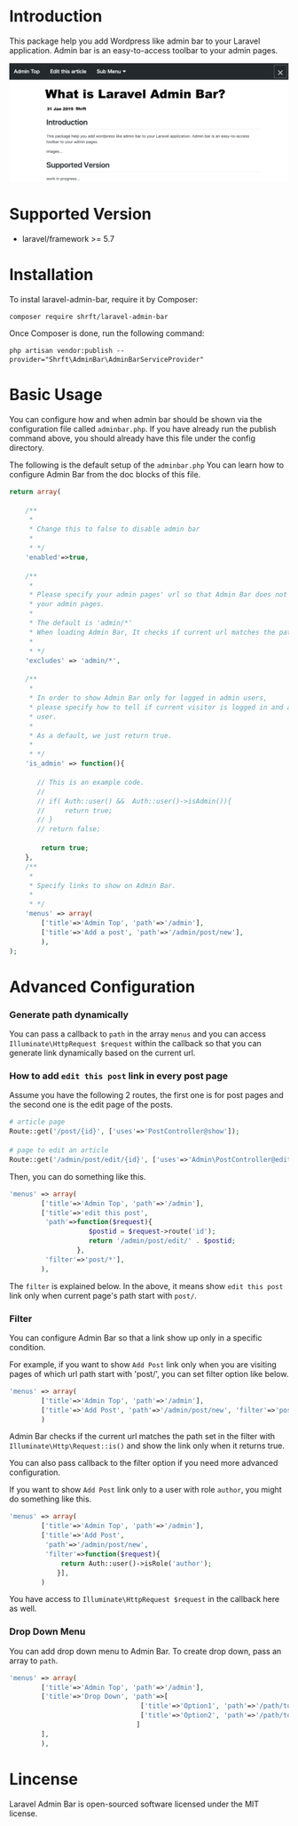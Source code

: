 # Introduction

This package help you add Wordpress like admin bar to your Laravel application.
Admin bar is an easy-to-access toolbar to your admin pages.

![admin-bar](https://raw.githubusercontent.com/shrft/laravel-admin-bar/master/resources/images/adminbar-image.png)

# Supported Version

- laravel/framework >= 5.7

# Installation

To instal laravel-admin-bar, require it by Composer:
```
composer require shrft/laravel-admin-bar
```

Once Composer is done, run the following command:
```
php artisan vendor:publish --provider="Shrft\AdminBar\AdminBarServiceProvider"
```

# Basic Usage

You can configure how and when admin bar should be shown via the configuration file called `adminbar.php`.
If you have already run the publish command above, you should already have this file under the config directory.

The following is the default setup of the `adminbar.php`
You can learn how to configure Admin Bar from the doc blocks of this file.

```php
return array(

    /**
     *  
     * Change this to false to disable admin bar
     * 
     * */
    'enabled'=>true,

    /**
     * 
     * Please specify your admin pages' url so that Admin Bar does not show up in 
     * your admin pages. 
     * 
     * The default is 'admin/*'
     * When loading Admin Bar, It checks if current url matches the path set here with Illuminate\Http\Request::is().
     *  
     * */
    'excludes' => 'admin/*',

    /**
     * 
     * In order to show Admin Bar only for logged in admin users,
     * please specify how to tell if current visitor is logged in and also an admin 
     * user.
     * 
     * As a default, we just return true.
     * 
     * */
    'is_admin' => function(){

       // This is an example code. 
       // 
       // if( Auth::user() &&  Auth::user()->isAdmin()){
       //     return true;
       // }
       // return false;
        
        return true;
    },
    /**
     * 
     * Specify links to show on Admin Bar.
     * 
     * */
    'menus' => array(
        ['title'=>'Admin Top', 'path'=>'/admin'],
        ['title'=>'Add a post', 'path'=>'/admin/post/new'],
        ),
);
```

# Advanced Configuration

### Generate path dynamically
You can pass a callback to `path` in the array `menus` and you can access `Illuminate\HttpRequest $request` within the callback so that you can generate link dynamically based on the current url. 

### How to add `edit this post` link in every post page

Assume you have the following 2 routes, the first one is for post pages and the second one is the edit page of the posts.

```php
# article page
Route::get('/post/{id}', ['uses'=>'PostController@show']);

# page to edit an article
Route::get('/admin/post/edit/{id}', ['uses'=>'Admin\PostController@edit']);

```

Then, you can do something like this.

```php
'menus' => array(
        ['title'=>'Admin Top', 'path'=>'/admin'],
        ['title'=>'edit this post',
         'path'=>function($request){
                    $postid = $request->route('id');
                    return '/admin/post/edit/' . $postid;
                 }, 
         'filter'=>'post/*'],
        ),
```

The `filter` is explained below. 
In the above, it means show `edit this post` link only when current page's path start with `post/`.

### Filter
You can configure Admin Bar so that a link show up only in a specific condition.

For example, if you want to show `Add Post` link only when you are visiting pages of which url path start with 'post/', you can set filter option like below.

```php
'menus' => array(
        ['title'=>'Admin Top', 'path'=>'/admin'],
        ['title'=>'Add Post', 'path'=>'/admin/post/new', 'filter'=>'post/*'],
        )
```
Admin Bar checks if the current url matches the path set in the filter with `Illuminate\Http\Request::is()` and show the link only when it returns true.

You can also pass callback to the filter option if you need more advanced configuration.

If you want to show `Add Post` link only to a user with role `author`, you might do something like this.

```php
'menus' => array(
        ['title'=>'Admin Top', 'path'=>'/admin'],
        ['title'=>'Add Post',
         'path'=>'/admin/post/new',
         'filter'=>function($request){
             return Auth::user()->isRole('author');
            }],
        )

```
You have access to `Illuminate\HttpRequest $request` in the callback here as well.

### Drop Down Menu
You can add drop down menu to Admin Bar.
To create drop down, pass an array to `path`.

```php
'menus' => array(
        ['title'=>'Admin Top', 'path'=>'/admin'],
        ['title'=>'Drop Down', 'path'=>[
                                 ['title'=>'Option1', 'path'=>'/path/to/option1'],
                                 ['title'=>'Option2', 'path'=>'/path/to/option2']
                                ]
        ],
        ),
```

# Lincense

Laravel Admin Bar is open-sourced software licensed under the MIT license.

